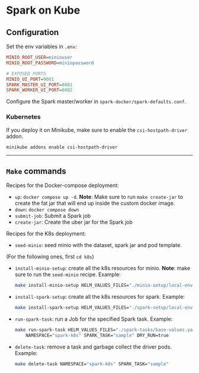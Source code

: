 # Spark on Kube

## Configuration

Set the env variables in `.env`:

```ini
MINIO_ROOT_USER=miniouser
MINIO_ROOT_PASSWORD=miniopassword

# EXPOSED PORTS
MINIO_UI_PORT=9001
SPARK_MASTER_UI_PORT=8081
SPARK_WORKER_UI_PORT=8082
```

Configure the Spark master/worker in `spark-docker/spark-defaults.conf`.

### Kubernetes

If you deploy it on Minikube, make sure to enable the `csi-hostpath-driver` addon.

```bash
minikube addons enable csi-hostpath-driver
```

---

## `Make` commands

Recipes for the Docker-compose deployment:
- `up`: `docker compose up -d`. **Note**: Make sure to run `make create-jar` to create the fat jar that will end up inside the custom docker image.
- `down`: `docker compose down`
- `submit-job`: Submit a Spark job
- `create-jar`: Create the uber jar for the Spark job

Recipes for the K8s deployment:

- `seed-minio`: seed minio with the dataset, spark jar and pod template.

(For the following ones, first `cd k8s`)

- `install-minio-setup`: create all the k8s resources for minio. **Note**: make sure to run the `seed-minio` recipe. Example:
    ```bash
    make install-minio-setup HELM_VALUES_FILES="./minio-setup/local-env-values.yaml" NAMESPACE="spark-k8s" DRY_RUN=true
    ```
- `install-spark-setup`: create all the k8s resources for spark. Example:
    ```bash
    make install-spark-setup HELM_VALUES_FILES="./spark-setup/local-env-values.yaml" NAMESPACE="spark-k8s" DRY_RUN=true
    ```
- `run-spark-task`: run a Job for the specified Spark task. Example:
    ```bash
    make run-spark-task HELM_VALUES_FILES="./spark-tasks/base-values.yaml ./spark-tasks/local-env-values.yaml ./spark-tasks/task-values/local-sample.yaml" \
        NAMESPACE="spark-k8s" SPARK_TASK="sample" DRY_RUN=true
    ```
- `delete-task`: remove a task and garbage collect the driver pods. Example:
    ```bash
    make delete-task NAMESPACE="spark-k8s" SPARK_TASK="sample"
    ```
